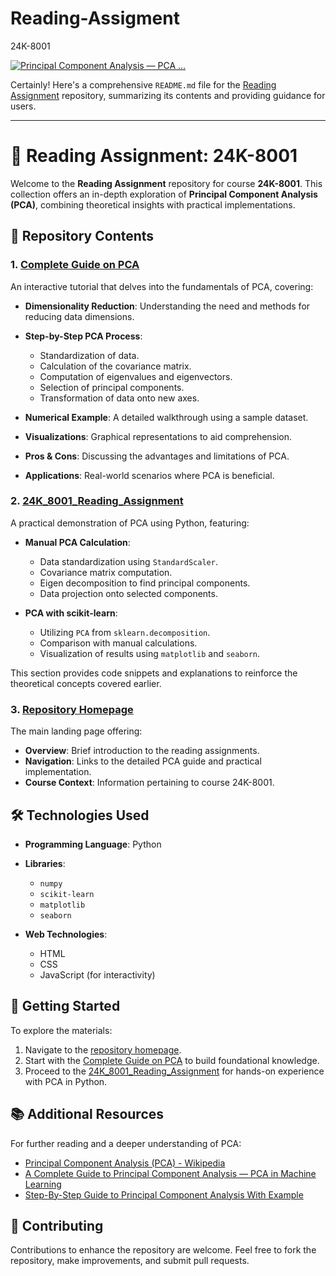 # Reading-Assigment
24K-8001 

[![Principal Component Analysis — PCA ...](https://images.openai.com/thumbnails/cad5b56d5654a3295bfdb158a6fbb836.jpeg)](https://medium.com/data-science/a-complete-guide-to-principal-component-analysis-pca-in-machine-learning-664f34fc3e5a)

Certainly! Here's a comprehensive `README.md` file for the [Reading Assignment](https://mnoumanhanif.github.io/Reading-Assigment/) repository, summarizing its contents and providing guidance for users.

---

# 📘 Reading Assignment: 24K-8001

Welcome to the **Reading Assignment** repository for course **24K-8001**. This collection offers an in-depth exploration of **Principal Component Analysis (PCA)**, combining theoretical insights with practical implementations.

## 📂 Repository Contents

### 1. [Complete Guide on PCA](https://mnoumanhanif.github.io/Reading-Assigment/Complete%20Guide%20on%20PCA.html)

An interactive tutorial that delves into the fundamentals of PCA, covering:

* **Dimensionality Reduction**: Understanding the need and methods for reducing data dimensions.
* **Step-by-Step PCA Process**:

  * Standardization of data.
  * Calculation of the covariance matrix.
  * Computation of eigenvalues and eigenvectors.
  * Selection of principal components.
  * Transformation of data onto new axes.
* **Numerical Example**: A detailed walkthrough using a sample dataset.
* **Visualizations**: Graphical representations to aid comprehension.
* **Pros & Cons**: Discussing the advantages and limitations of PCA.
* **Applications**: Real-world scenarios where PCA is beneficial.

### 2. [24K\_8001\_Reading\_Assignment](https://mnoumanhanif.github.io/Reading-Assigment/24K_8001_Reading_Assignment.html)

A practical demonstration of PCA using Python, featuring:

* **Manual PCA Calculation**:

  * Data standardization using `StandardScaler`.
  * Covariance matrix computation.
  * Eigen decomposition to find principal components.
  * Data projection onto selected components.
* **PCA with scikit-learn**:

  * Utilizing `PCA` from `sklearn.decomposition`.
  * Comparison with manual calculations.
  * Visualization of results using `matplotlib` and `seaborn`.

This section provides code snippets and explanations to reinforce the theoretical concepts covered earlier.

### 3. [Repository Homepage](https://mnoumanhanif.github.io/Reading-Assigment/)

The main landing page offering:

* **Overview**: Brief introduction to the reading assignments.
* **Navigation**: Links to the detailed PCA guide and practical implementation.
* **Course Context**: Information pertaining to course 24K-8001.

## 🛠️ Technologies Used

* **Programming Language**: Python
* **Libraries**:

  * `numpy`
  * `scikit-learn`
  * `matplotlib`
  * `seaborn`
* **Web Technologies**:

  * HTML
  * CSS
  * JavaScript (for interactivity)

## 📌 Getting Started

To explore the materials:

1. Navigate to the [repository homepage](https://mnoumanhanif.github.io/Reading-Assigment/).
2. Start with the [Complete Guide on PCA](https://mnoumanhanif.github.io/Reading-Assigment/Complete%20Guide%20on%20PCA.html) to build foundational knowledge.
3. Proceed to the [24K\_8001\_Reading\_Assignment](https://mnoumanhanif.github.io/Reading-Assigment/24K_8001_Reading_Assignment.html) for hands-on experience with PCA in Python.

## 📚 Additional Resources

For further reading and a deeper understanding of PCA:

* [Principal Component Analysis (PCA) - Wikipedia](https://en.wikipedia.org/wiki/Principal_component_analysis)
* [A Complete Guide to Principal Component Analysis — PCA in Machine Learning](https://medium.com/towards-data-science/a-complete-guide-to-principal-component-analysis-pca-in-machine-learning-664f34fc3e5a)
* [Step-By-Step Guide to Principal Component Analysis With Example](https://www.turing.com/kb/guide-to-principal-component-analysis)

## 🤝 Contributing

Contributions to enhance the repository are welcome. Feel free to fork the repository, make improvements, and submit pull requests.
